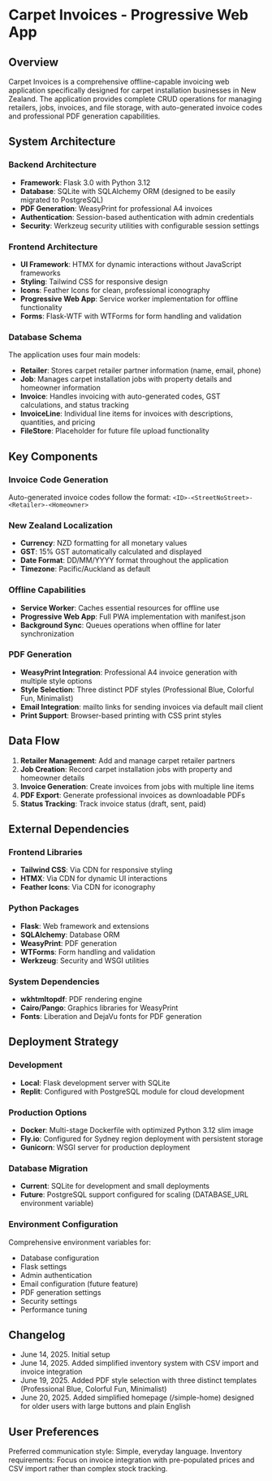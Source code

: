 # Carpet Invoices - Progressive Web App

## Overview

Carpet Invoices is a comprehensive offline-capable invoicing web application specifically designed for carpet installation businesses in New Zealand. The application provides complete CRUD operations for managing retailers, jobs, invoices, and file storage, with auto-generated invoice codes and professional PDF generation capabilities.

## System Architecture

### Backend Architecture
- **Framework**: Flask 3.0 with Python 3.12
- **Database**: SQLite with SQLAlchemy ORM (designed to be easily migrated to PostgreSQL)
- **PDF Generation**: WeasyPrint for professional A4 invoices
- **Authentication**: Session-based authentication with admin credentials
- **Security**: Werkzeug security utilities with configurable session settings

### Frontend Architecture
- **UI Framework**: HTMX for dynamic interactions without JavaScript frameworks
- **Styling**: Tailwind CSS for responsive design
- **Icons**: Feather Icons for clean, professional iconography
- **Progressive Web App**: Service worker implementation for offline functionality
- **Forms**: Flask-WTF with WTForms for form handling and validation

### Database Schema
The application uses four main models:
- **Retailer**: Stores carpet retailer partner information (name, email, phone)
- **Job**: Manages carpet installation jobs with property details and homeowner information
- **Invoice**: Handles invoicing with auto-generated codes, GST calculations, and status tracking
- **InvoiceLine**: Individual line items for invoices with descriptions, quantities, and pricing
- **FileStore**: Placeholder for future file upload functionality

## Key Components

### Invoice Code Generation
Auto-generated invoice codes follow the format: `<ID>-<StreetNoStreet>-<Retailer>-<Homeowner>`

### New Zealand Localization
- **Currency**: NZD formatting for all monetary values
- **GST**: 15% GST automatically calculated and displayed
- **Date Format**: DD/MM/YYYY format throughout the application
- **Timezone**: Pacific/Auckland as default

### Offline Capabilities
- **Service Worker**: Caches essential resources for offline use
- **Progressive Web App**: Full PWA implementation with manifest.json
- **Background Sync**: Queues operations when offline for later synchronization

### PDF Generation
- **WeasyPrint Integration**: Professional A4 invoice generation with multiple style options
- **Style Selection**: Three distinct PDF styles (Professional Blue, Colorful Fun, Minimalist)
- **Email Integration**: mailto links for sending invoices via default mail client
- **Print Support**: Browser-based printing with CSS print styles

## Data Flow

1. **Retailer Management**: Add and manage carpet retailer partners
2. **Job Creation**: Record carpet installation jobs with property and homeowner details
3. **Invoice Generation**: Create invoices from jobs with multiple line items
4. **PDF Export**: Generate professional invoices as downloadable PDFs
5. **Status Tracking**: Track invoice status (draft, sent, paid)

## External Dependencies

### Frontend Libraries
- **Tailwind CSS**: Via CDN for responsive styling
- **HTMX**: Via CDN for dynamic UI interactions
- **Feather Icons**: Via CDN for iconography

### Python Packages
- **Flask**: Web framework and extensions
- **SQLAlchemy**: Database ORM
- **WeasyPrint**: PDF generation
- **WTForms**: Form handling and validation
- **Werkzeug**: Security and WSGI utilities

### System Dependencies
- **wkhtmltopdf**: PDF rendering engine
- **Cairo/Pango**: Graphics libraries for WeasyPrint
- **Fonts**: Liberation and DejaVu fonts for PDF generation

## Deployment Strategy

### Development
- **Local**: Flask development server with SQLite
- **Replit**: Configured with PostgreSQL module for cloud development

### Production Options
- **Docker**: Multi-stage Dockerfile with optimized Python 3.12 slim image
- **Fly.io**: Configured for Sydney region deployment with persistent storage
- **Gunicorn**: WSGI server for production deployment

### Database Migration
- **Current**: SQLite for development and small deployments
- **Future**: PostgreSQL support configured for scaling (DATABASE_URL environment variable)

### Environment Configuration
Comprehensive environment variables for:
- Database configuration
- Flask settings
- Admin authentication
- Email configuration (future feature)
- PDF generation settings
- Security settings
- Performance tuning

## Changelog

- June 14, 2025. Initial setup
- June 14, 2025. Added simplified inventory system with CSV import and invoice integration
- June 19, 2025. Added PDF style selection with three distinct templates (Professional Blue, Colorful Fun, Minimalist)
- June 20, 2025. Added simplified homepage (/simple-home) designed for older users with large buttons and plain English

## User Preferences

Preferred communication style: Simple, everyday language.
Inventory requirements: Focus on invoice integration with pre-populated prices and CSV import rather than complex stock tracking.